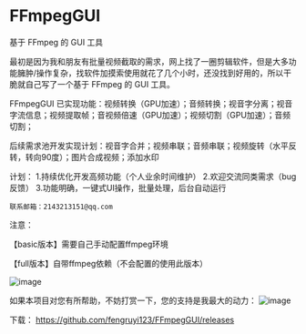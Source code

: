 # FFmpegGUI
基于 FFmpeg 的 GUI 工具

最初是因为我和朋友有批量视频截取的需求，网上找了一圈剪辑软件，但是大多功能臃肿/操作复杂，找软件加摸索使用就花了几个小时，还没找到好用的，所以干脆就自己写了一个基于 FFmpeg 的 GUI 工具。

FFmpegGUI 已实现功能：视频转换（GPU加速）；音频转换；视音字分离；视音字流信息；视频提取帧；音视频倍速（GPU加速）；视频切割（GPU加速）；音频切割；

后续需求池开发实现计划：视音字合并；视频串联；音频串联；视频旋转（水平反转，转向90度）；图片合成视频；添加水印

计划： 
1.持续优化开发高频功能（个人业余时间维护） 
2.欢迎交流同类需求（bug反馈） 
3.功能明确，一键式UI操作，批量处理，后台自动运行

 	联系邮箱：2143213151@qq.com

注意：

【basic版本】需要自己手动配置ffmpeg环境

【full版本】自带ffmpeg依赖（不会配置的使用此版本）

![image](https://github.com/user-attachments/assets/8d419922-b771-4d43-9581-a9b2100a1acd)


如果本项目对您有所帮助，不妨打赏一下，您的支持是我最大的动力：
![image](https://github.com/user-attachments/assets/9731ecc8-3662-4b8c-84eb-23db13de9033)

下载：
https://github.com/fengruyi123/FFmpegGUI/releases
